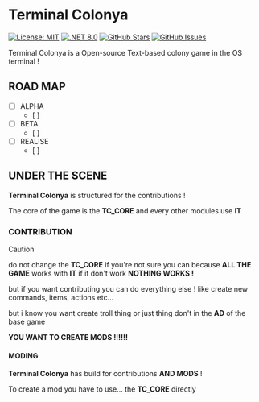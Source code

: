 # Terminal Colonya

[![License: MIT](https://img.shields.io/badge/License-MIT-yellow.svg)](https://opensource.org/licenses/MIT)
[![.NET 8.0](https://img.shields.io/badge/.NET-8.0-blue)](https://dotnet.microsoft.com/download/dotnet/8.0)
[![GitHub Stars](https://img.shields.io/github/stars/TonPseudo/TerminalColonia.svg)](https://github.com/TonPseudo/TerminalColonia/stargazers)
[![GitHub Issues](https://img.shields.io/github/issues/TonPseudo/TerminalColonia.svg)](https://github.com/TonPseudo/TerminalColonia/issues)

Terminal Colonya is a Open-source Text-based colony game in the OS terminal !

## ROAD MAP

- [ ] ALPHA
    - [ ]  
- [ ] BETA
    - [ ]
- [ ] REALISE
    - [ ]


## UNDER THE SCENE

**Terminal Colonya** is structured for the contributions !

The core of the game is the **TC_CORE** 
and every other modules use **IT**

### CONTRIBUTION

> [!CAUTION]
> do not change the **TC_CORE** if you're not sure you can because **ALL THE GAME** works with **IT** if it don't work **NOTHING WORKS !**

but if you want contributing you can do everything else !
like create new commands, items, actions etc...

but i know you want create troll thing or just thing don't in the **AD** of the base game 

**YOU WANT TO CREATE MODS !!!!!!**

#### MODING

**Terminal Colonya** has build for contributions **AND MODS** !

To create a mod you have to use... the **TC_CORE** directly